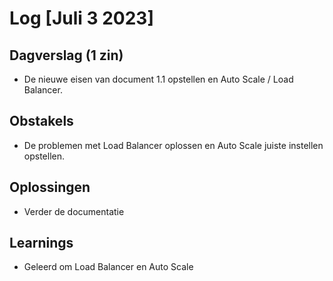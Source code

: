 # Log [Juli 3 2023]

  

## Dagverslag (1 zin)
- De nieuwe eisen van document 1.1 opstellen en Auto Scale / Load Balancer.
  
## Obstakels
- De problemen met Load Balancer oplossen en Auto Scale juiste instellen opstellen.

## Oplossingen
- Verder de documentatie 
  
## Learnings
- Geleerd om Load Balancer en Auto Scale